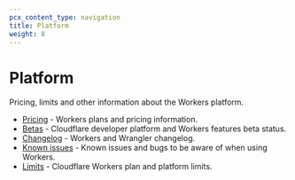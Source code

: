 ```yaml
---
pcx_content_type: navigation
title: Platform
weight: 8
---
```


# Platform

Pricing, limits and other information about the Workers platform.

* [Pricing](/workers/platform/pricing/) - Workers plans and pricing information.
* [Betas](/workers/platform/betas/) - Cloudflare developer platform and Workers features beta status.
* [Changelog](/workers/platform/changelog/) - Workers and Wrangler changelog.
* [Known issues](/workers/platform/known-issues/) - Known issues and bugs to be aware of when using Workers.
* [Limits](/workers/platform/limits/) - Cloudflare Workers plan and platform limits.
